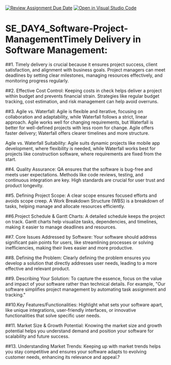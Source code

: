 [![Review Assignment Due Date](https://classroom.github.com/assets/deadline-readme-button-22041afd0340ce965d47ae6ef1cefeee28c7c493a6346c4f15d667ab976d596c.svg)](https://classroom.github.com/a/9pw6JKcu)
[![Open in Visual Studio Code](https://classroom.github.com/assets/open-in-vscode-2e0aaae1b6195c2367325f4f02e2d04e9abb55f0b24a779b69b11b9e10269abc.svg)](https://classroom.github.com/online_ide?assignment_repo_id=18455602&assignment_repo_type=AssignmentRepo)
# SE_DAY4_Software-Project-ManagementTimely Delivery in Software Management:
##1. Timely delivery is crucial because it ensures project success, client satisfaction, and alignment with business goals. Project managers can meet deadlines by setting clear milestones, managing resources effectively, and monitoring progress regularly.

##2. Effective Cost Control: Keeping costs in check helps deliver a project within budget and prevents financial strain. Strategies like regular budget tracking, cost estimation, and risk management can help avoid overruns.

##3. Agile vs. Waterfall: Agile is flexible and iterative, focusing on collaboration and adaptability, while Waterfall follows a strict, linear approach. Agile works well for changing requirements, but Waterfall is better for well-defined projects with less room for change. Agile offers faster delivery; Waterfall offers clearer timelines and more structure.

Agile vs. Waterfall Suitability: Agile suits dynamic projects like mobile app development, where flexibility is needed, while Waterfall works best for projects like construction software, where requirements are fixed from the start.

##4. Quality Assurance: QA ensures that the software is bug-free and meets user expectations. Methods like code reviews, testing, and continuous integration are key. High standards are crucial for user trust and product longevity.

##5. Defining Project Scope: A clear scope ensures focused efforts and avoids scope creep. A Work Breakdown Structure (WBS) is a breakdown of tasks, helping manage and allocate resources efficiently.

##6.Project Schedule & Gantt Charts: A detailed schedule keeps the project on track. Gantt charts help visualize tasks, dependencies, and timelines, making it easier to manage deadlines and resources.

##7. Core Issues Addressed by Software: Your software should address significant pain points for users, like streamlining processes or solving inefficiencies, making their lives easier and more productive.

##8. Defining the Problem: Clearly defining the problem ensures you develop a solution that directly addresses user needs, leading to a more effective and relevant product.

##9. Describing Your Solution: To capture the essence, focus on the value and impact of your software rather than technical details. For example, "Our software simplifies project management by automating task assignment and tracking."

##10.Key Features/Functionalities: Highlight what sets your software apart, like unique integrations, user-friendly interfaces, or innovative functionalities that solve specific user needs.

##11. Market Size & Growth Potential: Knowing the market size and growth potential helps you understand demand and position your software for scalability and future success.

##13. Understanding Market Trends: Keeping up with market trends helps you stay competitive and ensures your software adapts to evolving customer needs, enhancing its relevance and appeal.?
